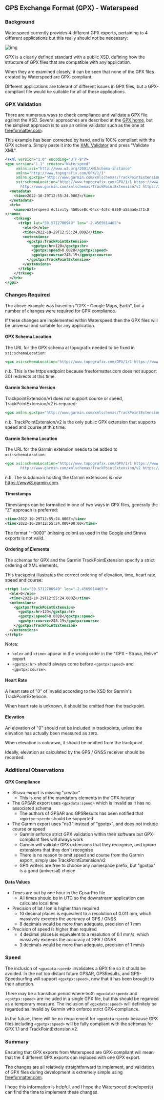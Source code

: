 ## GPS Exchange Format (GPX) - Waterspeed

### Background

Waterspeed currently provides 4 different GPX exports, pertaining to 4 different applications but this really should not be necessary:

![img](img/waterspeed.png)



GPX is a clearly defined standard with a public XSD, defining how the structure of GPX files that are compatible with any application.

When they are examined closely, it can be seen that none of the GPX files created by Waterspeed are GPX-compliant.

Different applications are tolerant of different issues in GPX files, but a GPX-compliant file would be suitable for all of these applications.



### GPX Validation

There are numerous ways to check compliance and validate a GPX file against the XSD. Several approaches are described at the [GPX home](https://www.topografix.com/gpx_validation.asp), but the simplest approach is to use an online validator such as the one at [freeformatter.com](https://www.freeformatter.com/xml-validator-xsd.html).

This example has been corrected by hand, and is 100% compliant with the GPX schema. Simply paste it into the [XML Validator](https://www.freeformatter.com/xml-validator-xsd.html) and press "Validate XML".

```xml
<?xml version="1.0" encoding="UTF-8"?>
<gpx version="1.1" creator="Waterspeed"
     xmlns:xsi="http://www.w3.org/2001/XMLSchema-instance"
     xmlns="http://www.topografix.com/GPX/1/1"
     xmlns:gpxtpx="http://www.garmin.com/xmlschemas/TrackPointExtension/v2"
     xsi:schemaLocation="http://www.topografix.com/GPX/1/1 https://www.topografix.com/GPX/1/1/gpx.xsd
       http://www.garmin.com/xmlschemas/TrackPointExtension/v2 https://www8.garmin.com/xmlschemas/TrackPointExtensionv2.xsd">
  <metadata>
    <time>2022-10-29T12:55:24.000Z</time>
  </metadata>
  <trk>
    <name>Waterspeed Activity 450bce8c-04cc-4dfc-8360-a55aade3f1c8
</name>
    <trkseg>
      <trkpt lat="50.5712706949" lon="-2.4565614465">
        <ele>0</ele>
        <time>2022-10-29T12:55:24.000Z</time>
        <extensions>
          <gpxtpx:TrackPointExtension>
            <gpxtpx:hr>120</gpxtpx:hr>
            <gpxtpx:speed>0.0028</gpxtpx:speed>
            <gpxtpx:course>248.19</gpxtpx:course>
          </gpxtpx:TrackPointExtension>
        </extensions>
      </trkpt>
    </trkseg>
  </trk>
</gpx>
```



### Changes Required

The above example was based on "GPX - Google Maps, Earth", but a number of changes were required for GPX compliance.

If these changes are implemented within Waterspeed then the GPX files will be universal and suitable for any application.



#### GPX Schema Location

The URL for the GPX schema at topografix needed to be fixed in `xsi:schemaLocation`:

```xml
<gpx xsi:schemaLocation="http://www.topografix.com/GPX/1/1 https://www.topografix.com/GPX/1/1/gpx.xsd>
```

n.b. This is the https endpoint because freeformatter.com does not support 301 redirects at this time.



#### Garmin Schema Version

TrackpointExtension/v1 does not support course or speed, TrackPointExtension/v2 is required:

```xml
<gpx xmlns:gpxtpx="http://www.garmin.com/xmlschemas/TrackPointExtension/v2">
```

n.b. TrackPointExtension/v2 is the only public GPX extension that supports speed and course at this time.



#### Garmin Schema Location

The URL for the Garmin extension needs to be added to `xsi:schemaLocation`:

```xml
<gpx xsi:schemaLocation="http://www.topografix.com/GPX/1/1 https://www.topografix.com/GPX/1/1/gpx.xsd
       http://www.garmin.com/xmlschemas/TrackPointExtension/v2 https://www8.garmin.com/xmlschemas/TrackPointExtensionv2.xsd">
```

n.b. The subdomain hosting the Garmin extensions is now https://www8.garmin.com.



#### Timestamps

Timestamps can be formatted in one of two ways in GPX files, generally the "Z" approach is preferred:

```xml
<time>2022-10-29T12:55:24.000Z</time>
<time>2022-10-29T12:55:24.000+00:00</time>
```

The format "+0000" (missing colon) as used in the Google and Strava exports is not valid.



#### Ordering of Elements

The schemas for GPX and the Garmin TrackPointExtension specify a strict ordering of XML elements.

This trackpoint illustrates the correct ordering of elevation, time, heart rate, speed and course:

```xml
<trkpt lat="50.5712706949" lon="-2.4565614465">
  <ele>0</ele>
  <time>2022-10-29T12:55:24.000Z</time>
  <extensions>
    <gpxtpx:TrackPointExtension>
      <gpxtpx:hr>120</gpxtpx:hr>
      <gpxtpx:speed>0.0028</gpxtpx:speed>
      <gpxtpx:course>248.19</gpxtpx:course>
    </gpxtpx:TrackPointExtension>
  </extensions>
</trkpt>
```

Notes:

- `<ele>` and `<time>` appear in the wrong order in the "GPX - Strava, Relive" export
- `<gpxtpx:hr>` should always come before `<gpxtpx:speed>` and `<gpxtpx:course>`.



#### Heart Rate

A heart rate of "0" of invalid according to the XSD for Garmin's TrackPointExtension.

When heart rate is unknown, it should be omitted from the trackpoint.



#### Elevation

An elevation of "0" should not be included in trackpoints, unless the elevation has actually been measured as zero.

When elevation is unknown, it should be omitted from the trackpoint.

Ideally, elevation as calculated by the GPS / GNSS receiver should be recorded.



### Additional Observations

#### GPX Compliance

- Strava export is missing "creator"
  - This is one of the mandatory elements in the GPX header
- The GPSAR export uses `<gpxdata:speed>` which is invalid as it has no associated schema
  - The authors of GPSAR and GPSResults has been notified that `<gpxtpx:speed>` should be supported
- The Garmin export uses "ns3" instead of "gpxtpx", and does not include course or speed
  - Garmin enforce strict GPX validation within their software but GPX-compliant files will always work
  - Garmin will validate GPX extensions that they recognise, and ignore extensions that they don't recognise
  - There is no reason to omit speed and course from the Garmin export, simply use TrackPointExtension/v2
  - GPX writers are free to choose any namespace prefix, but "gpxtpx" is a good (universal) choice



#### Data Values

- Times are out by one hour in the GpsarPro file
  - All times should be in UTC so the downstream application can calculate local time
- Precision of lat / lon is higher than required
  - 10 decimal places is equivalent to a resolution of 0.011 mm, which massively exceeds the accuracy of GPS / GNSS
  - 8 decimals would be more than adequate, precision of 1 mm
- Precision of speed is higher than required
  - 4 decimal places is equivalent to a resolution of 0.1 mm/s, which massively exceeds the accuracy of GPS / GNSS
  - 3 decimals would be more than adequate, precision of 1 mm/s



### Speed

The inclusion of `<gpxdata:speed>` invalidates a GPX file so it should be avoided. In the not too distant future GPSAR, GPSResults, and GPS-Speedsurfing will support `<gpxtpx:speed>`, now that it has been brought to their attention.

There may be a transition period where both `<gpxdata:speed>` and `<gpxtpx:speed>` are included in a single GPX file, but this should be regarded as a temporary measure. The inclusion of `<gpxdata:speed>` will definitely be regarded as invalid by Garmin who enforce strict GPX-compliance.

In the future, there will be no requirement for `<gpxdata:speed>` because GPX files including `<gpxtpx:speed>` will be fully compliant with the schemas for GPX 1.1 and TrackPointExtension v2.



### Summary

Ensuring that GPX exports from Waterspeed are GPX-compliant will mean that the 4 different GPX exports can replaced with one GPX export.

The changes are all relatively straightforward to implement, and validation of GPX files during development is extremely simple using [freeformatter.com](https://www.freeformatter.com/xml-validator-xsd.html).

I hope this information is helpful, and I hope the Waterspeed developer(s) can find the time to implement these changes.

